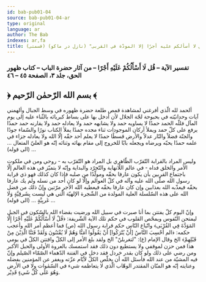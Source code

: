 ```yaml
---
id: bab-pub01-04
source: bab-pub01-04-ar
type: original
language: ar
author: The Bab
indexes: ar,fa
title: تفسير الآية - "قل لا أسألكم عليه أجرًا إلا المودّة في القربى" (نازل در ماكو) (قسمتى)
---
```

### تفسير الآية – قُل لَا أَسْأَلُكُمْ عَلَيْهِ أَجْرًا – من آثار حضرة الباب – كتاب ظهور الحق، جلد ۳، الصفحة ٤٥ – ٤٦

## ﴿ بسم الله الرّحمٰن الرّحيم ﴾

ألحمد لله الّذي أفرغني لمشاهدة قمص طلعة حضرة ظهوره في وسط الجبال وألهمني آيات وحدانيّته في بحبوحة لجّة الجلال لأن أدخل بها على بساط كبريائه بالثّناء عليه إلى يوم المآل فللّه الحمد حمدًا لا يساويه حمد ولا يشابهه حمد ولا يعادله حمد ولا يقارنه حمد حمدًا يرفع على كلّ حمد ويملأ أركان الموجودات ثناء مجده حمدًا يملأ الكتاب نورًا والسّماء جودًا والجنّة فضلاً والنّار عدلاً والأرض قسطًا حمدًا لا يعلم أحد حقّه إلّا الله ولا يعادله جزاء في علمه حمدًا يحبّه ويرضاه ويجعله بابًا للخروج إلى مقام بهائه وثنائه إنّه هو العليّ المتعال ... (الى قوله) ...

وليس المراد بالقرابة التّقرّب الظّاهري بل المراد هو التّقرّب به - روحي ومن في ملكوت الأمر والخلق فداه - في عالم اللّانهاية والتّجرّد والبداية وإنّه لا يتميّز في هذه العالم إلّا باجتماع القربين بأن يكون عارفا بحقّه ومولّدًا من صلبه فإذا كان كذلك فهو ذي قرابة رسول الله صلّى الله عليه وآله في كلّ العوالم وإلّا لو كان أحد من نسله ولم يك عارفا بحقّه فيعذّبه الله بعذابين وإن كان عارفا بحقّه فيعطيه الله الأجر مرّتين وإنّ ذلك من فضل الله على هذه السّلسلة العلية المولدة من الشّجرة الإلهيّة الّتي هي ليست بِشَرقِيَّةٍ وَلَا غَربِيَّةٍ ... (الى قوله) ...

وإنّ اليوم كلّ يفتتن بما أنا صبرت في سبيل الله ورضيت بقضاء الله بالسّكون في الجبل ليمتحن النّفوس ويمحّص القلوب في حكم تلك الآية الشّريفة: ﴿قُلْ لَا أَسْأَلُكُمْ عَلَيْهِ أَجْرًا إِلَّا المَوَدَّةَ فِي القُرْبَى﴾ واتّباع النّاس حكم قرابة رسول الله (ص) فما أعظم أمر الله وأعجب حكمه: ﴿الم أَحْسِبَ النَّاسُ \[أَنْ يُتْرَكُوا\] أَنْ يَقُولُوا آمَنًّا وَهُمْ لَا يُفْتَنُونَ وَلَقَدْ فَتَنَّا الَّذِيْنَ مِنْ قَبْلِهِمْ﴾ الخ وقال الإمام (ع): "لتغربلنّ" الخ ولقد بلغ الأمر إلى الكلّ وافتتن الكلّ في يومي هذا فمن حزن لموقفي ولا يستطيع دون ذلك فقد استمسك بالعروة الأولى والحبل الأكبر ومن رضي على ذلك ولو كان بقدر خردل فقد دخل في الفتنة الدّهماء الصّمّاء الصّيلم وإنّ فيه المشيّة من عند الله فأسئل الله أن يخلّص الكلّ لأيّام عزّته ويغفر عن المؤمنين بفضله وعنايته إنّه هو المنّان المقتدر الوهّاب الّذي لا يتعاظمه شيء في السّمٰوات ولا في الأرض وَهُوَ عَلَى كُلِّ شَيءٍ قَدِيْر.